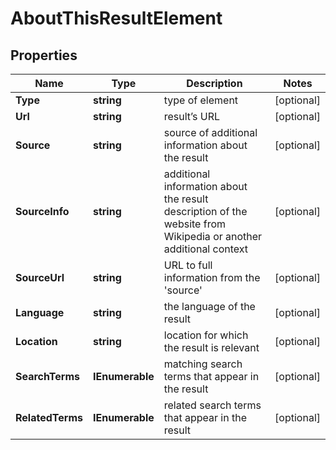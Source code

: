 # AboutThisResultElement


## Properties

| Name | Type | Description | Notes |
|------------ | ------------- | ------------- | -------------|
**Type** | **string** | type of element |[optional]|
**Url** | **string** | result’s URL |[optional]|
**Source** | **string** | source of additional information about the result |[optional]|
**SourceInfo** | **string** | additional information about the result<br>description of the website from Wikipedia or another additional context |[optional]|
**SourceUrl** | **string** | URL to full information from the 'source' |[optional]|
**Language** | **string** | the language of the result |[optional]|
**Location** | **string** | location for which the result is relevant |[optional]|
**SearchTerms** | **IEnumerable<string>** | matching search terms that appear in the result |[optional]|
**RelatedTerms** | **IEnumerable<string>** | related search terms that appear in the result |[optional]|